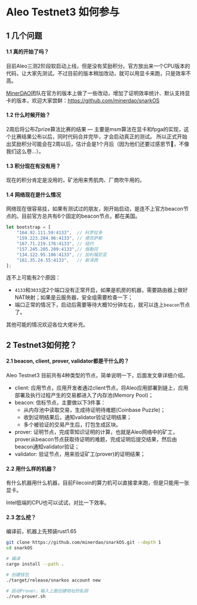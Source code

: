 # Aleo Testnet3 如何参与

## 1 几个问题
#### 1.1 真的开始了吗？
目前Aleo三测2阶段软启动上线，但是没有奖励积分。官方放出来一个CPU版本的代码，让大家先测试。不过目前的版本稍加改动，就可以用显卡来跑，只是效率不高。

[MinerDAO](https://github.com/minerdao)团队在官方的版本上做了一些改动，增加了证明效率统计、默认支持显卡的版本，欢迎大家尝鲜：https://github.com/minerdao/snarkOS

#### 1.2 什么时候开始？
2周后将公布Zprize算法比赛的结果 — 主要是msm算法在显卡和fpga的实现，这个比赛结果公布以后，同时代码合并完毕，才会启动真正的测试。
所以正式开始出奖励积分可能会在2周以后，估计会是1个月后（因为他们还要过感恩节🦃️，不像我们这么卷...）。

#### 1.3 积分现在有没有用？
现在的积分肯定是没用的，矿池用来秀肌肉、厂商吹牛用的。

#### 1.4 网络现在是什么情况
网络现在很容易挂，如果有测试过的朋友，刚开始启动，是连不上官方beacon节点的。目前官方总共有6个固定的beacon节点，都在美国。
```rust
let bootstrap = [
    "164.92.111.59:4133",  // 科罗拉多
    "159.223.204.96:4133", // 德克萨斯
    "167.71.219.176:4133", // 纽约
    "157.245.205.209:4133",// 俄勒冈
    "134.122.95.106:4133", // 加利福尼亚
    "161.35.24.55:4133",   // 新泽西
];
```
连不上可能有2个原因：
- `4133`和`3033`这2个端口没有正常开启，如果是机房的机器，需要路由器上做好NAT映射；如果是云服务器，安全组需要检查一下；
- 端口正常的情况下，启动后需要等待大概10分钟左右，就可以连上`beacon`节点了。

其他可能的情况欢迎各位大佬补充。

## 2 Testnet3如何挖？

#### 2.1 beacon, client, prover, validator都是干什么的？
Aleo Testnet3 目前共有4种类型的节点，简单说明一下，后面发文章详细介绍。
- client: 应用节点，应用开发者通过client节点，将Aleo应用部署到链上，应用部署及执行过程产生的交易都进入了内存池(Memory Pool)；
- beacon: 信标节点，主要做以下3件事：
  - 从内存池中读取交易，生成待证明待难题(Coinbase Puzzle)；
  - 收到证明结果后，通知validator验证证明结果；
  - 多个被验证的交易产生后，打包生成区块。
- prover: 证明节点，完成零知识证明的计算，也就是Aleo网络中的矿工，prover从beacon节点获取待证明的难题，完成证明后提交结果，然后由beacon通知validator验证；
- validator: 验证节点，用来验证矿工(prover)的证明结果；

#### 2.2 用什么样的机器？
有什么机器用什么机器，目前Filecoin的算力机可以直接拿来跑，但是只能用一张显卡。

Intel低端的CPU也可以试试，对比一下效率。

#### 2.3 怎么挖？
编译前，机器上先预装rust1.65
```sh
git clone https://github.com/minerdao/snarkOS.git --depth 1
cd snarkOS

# 编译
cargo install --path .

# 创建钱包
./target/release/snarkos account new

# 启动Prover，输入上面创建地址的私钥
./run-prover.sh
```

